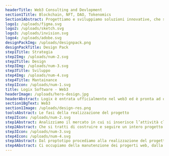 ```yaml
---
headerTitle: Web3 Consulting and Devlopment
section1Title: Blockchain, NFT, DAO, Tokenomics
Section1Abstract: Progettiamo e sviluppiamo soluzioni innovative, che siano integrate con sistemi esistenti per ampliare le possibilità dei nostri clienti grazie alla blockchain. Applicazioni decentralizzate che rendono i sistemi più sicuri, trasparenti e resistenti, per certificare, garantire transazioni e passaggi di proprietà; corredate da strategie specifiche per raggiungere gli obiettivi di nuovi modelli di business e differenti modelli organizzativi.
logo1: /uploads/figma.svg
logo2: /uploads/sketch.svg
logo3: /uploads/invision.svg
logo4: /uploads/adobe.svg
designPackImg: /uploads/designpack.png
designPackTitle: Design Pack
step1Title: Strategia
step2Img: /uploads/num-2.svg
step2Title: Design
step3Img: /uploads/num-3.svg
step3Title: Sviluppo
step4Img: /uploads/num-4.svg
step4Title: Mantainance
step1Icon: /uploads/num-1.svg
title: Logix Software - Web3
headerImage: /uploads/hero-design.jpg
headerAbstract: Logix è entrata ufficialmente nel web3 ed è pronta ad offrire la sua esperienza acquisita sul campo, guidando ed accompagnando i suoi clienti per aiutarli a sfruttare le numerose opportunità e possibilità che le nuove tecnologie mettono a disposizione.
section1BgText: Web3
section1Image: /uploads/design-res.png
toolsAbstract: Le fasi della realizzazione del progetto
step2Icon: /uploads/num-2.svg
step1Abstract: Analizziamo il mercato in cui si inserisce l’attività cliente, indagando competitor e target di riferimento. Individuiamo differenti opportiunità di biusiness e strade che le nuove tecnologie ed il web3 possono aprire. Definiamo obiettivi concreti e misurabili da raggiungere attraverso differenti attività coinvolgendo i nostri team ed aree operative.
step2Abstract: Che si tratti di costruire e seguire un intero progetto NFT, dalla definizione del visual al MINT; o di integrare un sistema digitale già esistente con logiche di certificazione delle transazioni o tokenizzazione, progettiamo insieme al cliente la struttura, la base di conoscenza, i flussi, il visual e la UI per realizzare prototipi di progetti web o mobile.
step3Icon: /uploads/num-3.svg
step4Icon: /uploads/num-4.svg
step3Abstract: Dal proptotipo procediamo alla realizzazione del progetto. Dallo sviluppo Frontend della UI alla definizione del Backend. Dalla realizzazione delle MINT platform web o mobile, all’integrazione di processi su blockchain tramite smart contract, identificazione tramite wallet, creaiamo infrastrutture e servizi su misura delle esigenze.
step4Abstract: Ci occupiamo della manutenzione dei progerti web, dalla gestione delle infrastrutture al monitoraggio delle vendite nei mercati secondari. Restiamo al fianco del cliente nella crescita del progetto, garantendo supporto continuo e mettendo a disposizione i nostri team per evolutive e nuove strategie.
---
```

